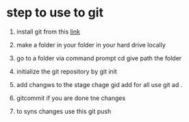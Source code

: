 # step  to use to git
1. install git from this [link](https://gitforwindows.org/)
2. make a folder in your folder in your hard drive locally
3. go to a folder via command prompt 
cd give path the folder

   
  
4. initialize the git repository by git init
5. add changws to the stage chage gid add 
for all use git ad .
6. gitcommit if you are done tne changes
7. to syns changes use this git push
